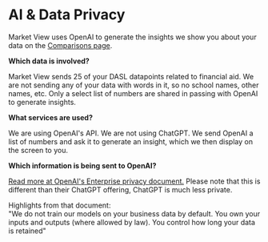 # AI & Data Privacy

Market View uses OpenAI to generate the insights we show you about your data on the [Comparisons page](https://marketview.nais.org/comparisons).

**Which data is involved?**

Market View sends 25 of your DASL datapoints related to financial aid. We are not sending any of your data with words in it, so no school names, other names, etc. Only a select list of numbers are shared in passing with OpenAI to generate insights.&#x20;

**What services are used?**

We are using OpenAI's API. We are not using ChatGPT.  We send OpenAI a list of numbers and ask it to generate an insight, which we then display on the screen to you.

**Which information is being sent to OpenAI?**



[Read more at OpenAI's Enterprise privacy document.](https://openai.com/enterprise-privacy/) Please note that this is different than their ChatGPT offering, ChatGPT is much less private.

Highlights from that document:\
"We do not train our models on your business data by default. You own your inputs and outputs (where allowed by law). You control how long your data is retained"



